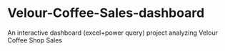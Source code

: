 # Velour-Coffee-Sales-dashboard
An interactive dashboard (excel+power query) project analyzing Velour Coffee Shop Sales

